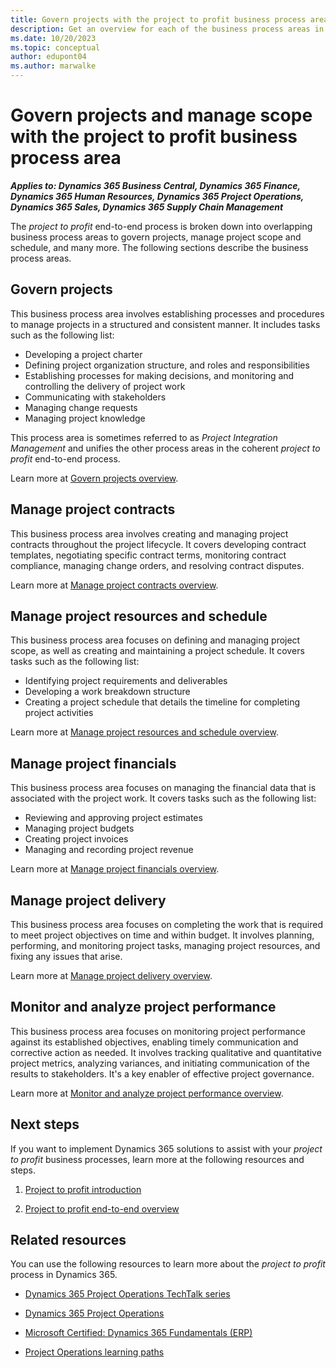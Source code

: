 ```yaml
---
title: Govern projects with the project to profit business process area
description: Get an overview for each of the business process areas in the project to profit end-to-end business process flow in Dynamics 365 solutions.
ms.date: 10/20/2023
ms.topic: conceptual
author: edupont04
ms.author: marwalke
---
```


# Govern projects and manage scope with the project to profit business process area

***Applies to: Dynamics 365 Business Central, Dynamics 365 Finance, Dynamics 365 Human Resources, Dynamics 365 Project Operations, Dynamics 365 Sales, Dynamics 365 Supply Chain Management***

The *project to profit* end-to-end process is broken down into overlapping business process areas to govern projects, manage project scope and schedule, and many more. The following sections describe the business process areas.

## Govern projects

This business process area involves establishing processes and procedures to manage projects in a structured and consistent manner. It includes tasks such as the following list:

- Developing a project charter
- Defining project organization structure, and roles and responsibilities
- Establishing processes for making decisions, and monitoring and controlling the delivery of project work
- Communicating with stakeholders
- Managing change requests
- Managing project knowledge

This process area is sometimes referred to as *Project Integration Management* and unifies the other process areas in the coherent *project to profit* end-to-end process.

Learn more at [Govern projects overview](project-to-profit-govern-projects-overview.md). 
<!-- MOVED TO P2Q ## Manage project opportunities

This business process area involves identifying, sizing, and evaluating potential project opportunities. It also covers determining which projects to pursue, based on their alignment with organizational goals and objectives. Also included are conducting feasibility studies, assessing project risks, and developing business cases to justify project investments.

Learn more at [Manage project opportunities overview](project-to-profit-manage-project-opportunities-overview.md). -->

<!-- MOVED TO P2Q## Manage project quotations

This business process area involves creating and submitting project quotations to customers or clients. It covers tasks such as the following list:

- Defining the scope of work
- Estimating project costs
- Analyzing quote profitability
- Creating a proposal that outlines the project deliverables, timeframe, and commercial terms

The business process area also includes iteratively revising the proposal until it's finally accepted or rejected. -->

## Manage project contracts

This business process area involves creating and managing project contracts throughout the project lifecycle. It covers developing contract templates, negotiating specific contract terms, monitoring contract compliance, managing change orders, and resolving contract disputes.  

Learn more at [Manage project contracts overview](project-to-profit-manage-project-contracts-overview.md).  
 
## Manage project resources and schedule

This business process area focuses on defining and managing project scope, as well as creating and maintaining a project schedule. It covers tasks such as the following list:

- Identifying project requirements and deliverables
- Developing a work breakdown structure
- Creating a project schedule that details the timeline for completing project activities

Learn more at [Manage project resources and schedule overview](project-to-profit-manage-project-scope-schedule-overview.md).
<!-- Guessing this next L2 belongs here-->
## Manage project financials

This business process area focuses on managing the financial data that is associated with the project work. It covers tasks such as the following list:

- Reviewing and approving project estimates
- Managing project budgets
- Creating project invoices
- Managing and recording project revenue

Learn more at [Manage project financials overview](project-to-profit-manage-project-financials-overview.md).

<!-- ## Resource a project

This business process area focuses on ensuring that projects have the necessary resources to be completed successfully, including equipment, materials, and personnel. It involves identifying resource requirements, securing the necessary resources, and managing them throughout the project lifecycle.

Learn more at [Resource a project overview](project-to-profit-resource-projects.md). -->

## Manage project delivery

This business process area focuses on completing the work that is required to meet project objectives on time and within budget. It involves planning, performing, and monitoring project tasks, managing project resources, and fixing any issues that arise.

Learn more at [Manage project delivery overview](project-to-profit-deliver-project-work.md).

<!-- ## Manage project supply chain

This business process area focuses on ensuring that project teams have access to the necessary goods and services to complete projects successfully. It includes managing tasks such as the following list:

- The procurement process
- Supplier relationships
- Inventory levels

It also covers tracking and resolving any supply chain issues that arise.

Learn more at [Manage project supply chain overview](project-to-profit-manage-project-supply-chain-overview.md). -->

<!-- REPLACED by Manage project financials ## Capture project expenses

This business process area focuses on accurately tracking and recording project-related expenses. It involves recording project expenses and allocating their costs to specific projects.

Learn more at [Capture project expenses overview](project-to-profit-capture-project-expenses-overview.md). -->

<!-- REPLACED by Manage project financials ## Process project invoices

This business process area focuses on managing the invoicing process associated with completed project work. It involves generating invoices according to contractual arrangements, tracking payments, and resolving any billing issues that arise.

Learn more at [Process project invoices overview](project-to-profit-process-project-invoices-overview.md). -->

<!-- REPLACED by Manage project financials ## Recognize project revenue

This business process area focuses on accurately recognizing revenue associated with projects. It involves tasks such as the following list:

- Defining revenue recognition rules that comply with organizational preferences and regulatory requirements
- Calculating revenue amounts based on completed work
- Recording corresponding accounting entries

Learn more at [Recognize project revenue overview](project-to-profit-recognize-project-revenue.md). -->

<!-- REPLACED by Manage project financials ## Make adjustments to project transactions

This business process area focuses on managing project-related accounting transactions and making any necessary adjustments. It involves reconciling transactions, correcting errors, and ensuring that project-related financial records are accurate and up to date.

## REPLACED by Manage project financials Manage project budgets

This business process area involves tasks such as the following list:

- Creating and revising project budgets
- Tracking attributable project costs and revenues
- Reconciling costs and revenues against budgeted amounts
- Analyzing project financial performance
- Initiating corrective actions

It includes defining project cost elements and estimating project costs and revenues. It also covers creating a project budget with the appropriate level of detail for the expected amounts and their timing. -->

<!-- CUT? ## Manage project quality

This business process area involves tasks such as the following list:

- Defining and managing project quality, including establishing quality standards and processes
- Monitoring the quality of project outputs
- Implementing corrective actions as needed

It includes developing quality plans, defining quality metrics, and conducting quality audits.

## CUT? Manage project risks

This business process area involves tasks such as the following list:

- Defining and managing project risks, including assessing the probability and impact of risks
- Developing risk mitigation plans
- Monitoring and controlling risks

It also covers activities such as the following list:

- Planning risk management activities
- Identifying and analyzing project risks
- Planning risk responses
- Monitoring risk status
- Implementing risk responses throughout the project lifecycle

## CUT? Manage project stakeholders

This business process area involves tasks such as the following list:

- Identifying and managing project stakeholders
- Developing stakeholder management plans
- Communicating effectively with stakeholders throughout the project lifecycle

It also covers activities such as the following list:

- Understanding stakeholder needs
- Defining their roles and responsibilities
- Managing expectations
- Monitoring and managing engagement to ensure sufficient support for the project and adoption of its outputs

## CUT? Manage project communications

This business process area involves establishing an effective project communications approach and plan and executing it to keep stakeholders informed and engaged. It includes understanding the information needs of all stakeholders, the ongoing development of appropriate content, timely communication of it, and monitoring of its effectiveness. Collaboration platforms like Microsoft Teams, SharePoint and Viva Engage are invaluable for facilitating optimal project communications.
 -->
## Monitor and analyze project performance

This business process area focuses on monitoring project performance against its established objectives, enabling timely communication and corrective action as needed. It involves tracking qualitative and quantitative project metrics, analyzing variances, and initiating communication of the results to stakeholders. It's a key enabler of effective project governance.

Learn more at [Monitor and analyze project performance overview](project-to-profit-monitor-analyze-project-performance-overview.md).

## Next steps

If you want to implement Dynamics 365 solutions to assist with your *project to profit* business processes, learn more at the following resources and steps.

1. [Project to profit introduction](project-to-profit-introduction.md)

2. [Project to profit end-to-end overview](project-to-profit-overview.md)

## Related resources

You can use the following resources to learn more about the *project to profit* process in Dynamics 365.

- [Dynamics 365 Project Operations TechTalk series](https://community.dynamics.com/blogs/post/?postid=a18d2afb-428f-420d-829b-2fd5820132a6)

- [Dynamics 365 Project Operations](/dynamics365/project-operations/)

- [Microsoft Certified: Dynamics 365 Fundamentals (ERP)](/certifications/d365-fundamentals-finance-and-operations-apps-erp/)

- [Project Operations learning paths](/training/browse/?expanded=dynamics-365&products=dynamics-project-operations&resource_type=learning%20path)

<!--## Tags
*Stakeholders:* Executive Sponsor, Project Manager, IT Department, Finance Department, Sales and Marketing Teams and Business Users

*Products:* Dynamics 365 Business Central, Dynamics 365 Finance, Dynamics 365 Human Resources, Dynamics 365 Project Operations, Dynamics 365 Sales, Dynamics 365 Supply Chain Management
